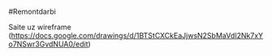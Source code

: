 #Remontdarbi

Saite uz wireframe (https://docs.google.com/drawings/d/1BTStCXCkEaJjwsN2SbMaVdI2Nk7xYo7NSwr3GvdNUA0/edit)

